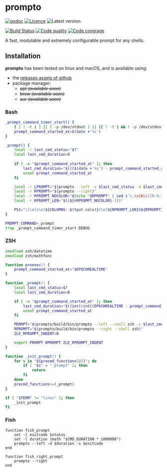 # prompto

[![godoc](https://img.shields.io/badge/godoc-reference-blue.svg?style=for-the-badge)](https://godoc.org/github.com/krostar/prompto)
[![Licence](https://img.shields.io/github/license/krostar/prompto.svg?style=for-the-badge)](https://tldrlegal.com/license/mit-license)
![Latest version](https://img.shields.io/github/tag/krostar/prompto.svg?style=for-the-badge)

[![Build Status](https://img.shields.io/travis/krostar/prompto/master.svg?style=for-the-badge)](https://travis-ci.org/krostar/prompto)
[![Code quality](https://img.shields.io/codacy/grade/xxxxxx/master.svg?style=for-the-badge)](https://app.codacy.com/project/krostar/prompto/dashboard)
[![Code coverage](https://img.shields.io/codacy/coverage/xxxxxx.svg?style=for-the-badge)](https://app.codacy.com/project/krostar/prompto/dashboard)

A fast, modulable and extremely configurable prompt for any shells.

## Installation

**prompto** has been tested on linux and macOS, and is available using:

-   the [releases assets of github](https://github.com/krostar/prompto/releases)
-   package manager: 
    -   ~~apt _(available soon)_~~
    -   ~~brew _(available soon)_~~
    -   ~~aur _(available soon)_~~

### Bash

```bash
_prompt_command_timer_start() {
    { [ ! -t 1 ] || [ -p /dev/stdout ] || [[ ! -t 1 && ! -p /dev/stdout ]] || [ -n "$COMP_LINE" ] || [[ "$BASH_COMMAND" == "$PROMPT_COMMAND" ]]; } && return
    prompt_command_started_at=$(date +'%s')
}

_prompt() {
    local -r last_cmd_status="$?"
    local last_cmd_duration=0
    
    if [ -n "$prompt_command_started_at" ]; then
        last_cmd_duration="$((($(date +'%s') - prompt_command_started_at) * 1000000000))"
        unset prompt_command_started_at
    fi

    local -r LPROMPT="$(prompto --left -s $last_cmd_status -d $last_cmd_duration)"
    local -r RPROMPT="$(prompto --right)"
    local -r RPROMPT_NOCOLOR="$(echo "$RPROMPT" | sed $'s,\x1b\\[[0-9;]*[a-zA-Z],,g')"
    local -r RPROMPT_LEN="$((${#RPROMPT_NOCOLOR}-1))"

    PS1="\[\e[s\e[${COLUMNS:-$(tput cols)}C\e[${RPROMPT_LEN}D${RPROMPT}\e[u\]${LPROMPT}"
}

PROMPT_COMMAND=_prompt
trap _prompt_command_timer_start DEBUG
```

### ZSH

```zsh
zmodload zsh/datetime
zmodload zsh/mathfunc

function preexec() {
    prompt_command_started_at="$EPOCHREALTIME"
}

function _prompt() {
    local last_cmd_status=$?
    local last_cmd_duration=0

    if [ -n "$prompt_command_started_at" ]; then
        last_cmd_duration="$((int(rint((EPOCHREALTIME - prompt_command_started_at) * 1000000000))))"
        unset prompt_command_started_at
    fi

    PROMPT="$(prompto/build/bin/prompto --left --shell zsh -s $last_cmd_status -d $last_cmd_duration)"
    RPROMPT="$(prompto/build/bin/prompto --right --shell zsh)"
    ZLE_RPROMPT_INDENT=0

    export PROMPT RPROMPT ZLE_RPROMPT_INDENT
}

function _init_prompt() {
    for s in "${precmd_functions[@]}"; do
        if [ "$s" = "_prompt" ]; then
            return
        fi
    done
    precmd_functions+=(_prompt)
}

if [ "$TERM" != "linux" ]; then
    _init_prompt
fi
```

### Fish

```fish
function fish_prompt
    set -l exitcode $status
    set -l duration (math "$CMD_DURATION * 1000000")
    prompto --left -d $duration -s $exitcode
end

function fish_right_prompt
    prompto --right
end
```
